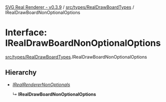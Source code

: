 [SVG Real Renderer - v0.3.9](../docs.md) / [src/types/RealDrawBoardTypes](../modules/src_types_realdrawboardtypes.md) / IRealDrawBoardNonOptionalOptions

# Interface: IRealDrawBoardNonOptionalOptions

[src/types/RealDrawBoardTypes](../modules/src_types_realdrawboardtypes.md).IRealDrawBoardNonOptionalOptions

## Hierarchy

* [*IRealRendererNonOptionals*](src_types_realrenderertypes.irealrenderernonoptionals.md)

  ↳ **IRealDrawBoardNonOptionalOptions**
